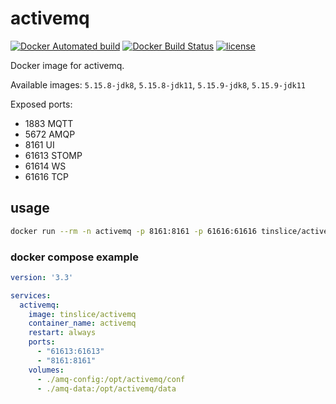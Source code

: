 # activemq

[![Docker Automated build](https://img.shields.io/docker/cloud/automated/tinslice/activemq.svg?style=flat)](https://hub.docker.com/r/tinslice/activemq/builds)
[![Docker Build Status](https://img.shields.io/docker/cloud/build/tinslice/activemq.svg?style=flat)](https://hub.docker.com/r/tinslice/activemq/builds)
[![license](https://img.shields.io/github/license/tinslice/docker-activemq.svg)](https://github.com/tinslice/docker-activemq)

Docker image for activemq.

Available images: `5.15.8-jdk8`, `5.15.8-jdk11`, `5.15.9-jdk8`, `5.15.9-jdk11`

Exposed ports:

- 1883  MQTT
- 5672  AMQP
- 8161  UI
- 61613 STOMP
- 61614 WS
- 61616 TCP

## usage


```bash
docker run --rm -n activemq -p 8161:8161 -p 61616:61616 tinslice/activemq
```

### docker compose example

```yaml
version: '3.3'

services:
  activemq:
    image: tinslice/activemq
    container_name: activemq
    restart: always
    ports: 
      - "61613:61613"
      - "8161:8161"
    volumes: 
      - ./amq-config:/opt/activemq/conf
      - ./amq-data:/opt/activemq/data
```


